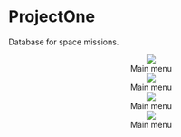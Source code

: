 # ProjectOne
Database for space missions.


<center><img src="./src/main/resources/images/MainMenu.JPG"></center>
<center>Main menu</center>


<center><img src="./src/main/resources/images/MainMenu.JPG"></center>
<center>Main menu</center>


<center><img src="./src/main/resources/images/MainMenu.JPG"></center>
<center>Main menu</center>


<center><img src="./src/main/resources/images/MainMenu.JPG"></center>
<center>Main menu</center>
